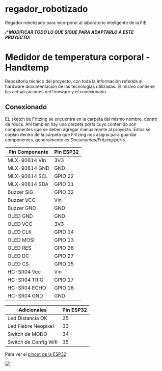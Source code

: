 # regador_robotizado
Regador robotizado para incorporar al laboratorio inteligente de la FIE

/****************MODIFICAR TODO LO QUE SIGUE PARA ADAPTARLO A ESTE PROYECTO***************/

# Medidor de temperatura corporal - Handtemp
Repositorio técnico del proyecto, con toda la información referida al hardware documentación de las tecnologías utilizadas. El mismo contiene las actualizaciones del firmware y el conexionado.

## Conexionado
EL sketch de Fritzing se encuentra en la carpeta del mismo nombre, dentro de /docs. Ahí también hay una carpeta *parts* cuyo contenido son componentes que se deben agregar manualmente al proyecto. Éstos se copian dentro de la carpeta que Fritzing nos asigna para guardar componentes, generalmente es *Documentos/Fritzing/parts*.

| Pin Componente | Pin ESP32 |
| -------------- | --------- |
| MLX-90614 Vin | 3V3 |
| MLX-90614 GND | GND |
| MLX-90614 SCL | GPIO 22 |
| MLX-90614 SDA | GPIO 21 |
| Buzzer SIG | GPIO 32 |
| Buzzer VCC | Vin |
| Buzzer GND | GND |
| OLED GND | GND |
| OLED VCC | 3V3 |
| OLED CLK | GPIO 14 |
| OLED MOSI | GPIO 13 |
| OLED RES | GPIO 26 |
| OLED DC | GPIO 27 |
| OLED CS | GPIO 15 |
| HC-SR04 Vcc | Vin |
| HC-SR04 TRIG | GPIO 17 |
| HC-SR04 ECHO | GPIO 16 |
| HC-SR04 GND | GND |

| Adicionales | Pin ESP32 |
| -------------- | --------- |
| Led Distancia OK | 25 |
| Led Fiebre Neopixel| 33 |
| Switch de MODO| 34 |
| Switch de Config Wifi| 35 |

Para ver el [pinout de la ESP32](/docs/ESP32.md)

![](/img/handtemp-sketch.png)

